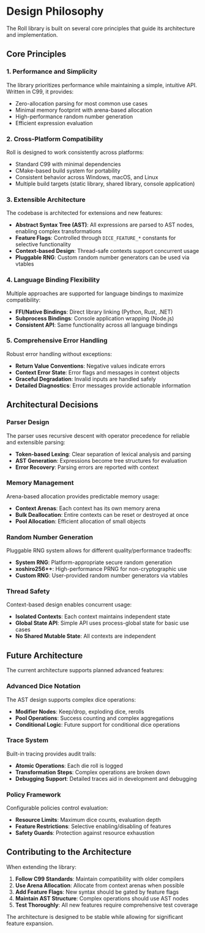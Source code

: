 # Design Philosophy

The Roll library is built on several core principles that guide its architecture and implementation.

## Core Principles

### 1. Performance and Simplicity

The library prioritizes performance while maintaining a simple, intuitive API. Written in C99, it provides:
- Zero-allocation parsing for most common use cases
- Minimal memory footprint with arena-based allocation
- High-performance random number generation
- Efficient expression evaluation

### 2. Cross-Platform Compatibility

Roll is designed to work consistently across platforms:
- Standard C99 with minimal dependencies
- CMake-based build system for portability
- Consistent behavior across Windows, macOS, and Linux
- Multiple build targets (static library, shared library, console application)

### 3. Extensible Architecture

The codebase is architected for extensions and new features:
- **Abstract Syntax Tree (AST)**: All expressions are parsed to AST nodes, enabling complex transformations
- **Feature Flags**: Controlled through `DICE_FEATURE_*` constants for selective functionality
- **Context-based Design**: Thread-safe contexts support concurrent usage
- **Pluggable RNG**: Custom random number generators can be used via vtables

### 4. Language Binding Flexibility

Multiple approaches are supported for language bindings to maximize compatibility:
- **FFI/Native Bindings**: Direct library linking (Python, Rust, .NET)
- **Subprocess Bindings**: Console application wrapping (Node.js)
- **Consistent API**: Same functionality across all language bindings

### 5. Comprehensive Error Handling

Robust error handling without exceptions:
- **Return Value Conventions**: Negative values indicate errors
- **Context Error State**: Error flags and messages in context objects
- **Graceful Degradation**: Invalid inputs are handled safely
- **Detailed Diagnostics**: Error messages provide actionable information

## Architectural Decisions

### Parser Design

The parser uses recursive descent with operator precedence for reliable and extensible parsing:
- **Token-based Lexing**: Clear separation of lexical analysis and parsing
- **AST Generation**: Expressions become tree structures for evaluation
- **Error Recovery**: Parsing errors are reported with context

### Memory Management

Arena-based allocation provides predictable memory usage:
- **Context Arenas**: Each context has its own memory arena
- **Bulk Deallocation**: Entire contexts can be reset or destroyed at once
- **Pool Allocation**: Efficient allocation of small objects

### Random Number Generation

Pluggable RNG system allows for different quality/performance tradeoffs:
- **System RNG**: Platform-appropriate secure random generation
- **xoshiro256++**: High-performance PRNG for non-cryptographic use
- **Custom RNG**: User-provided random number generators via vtables

### Thread Safety

Context-based design enables concurrent usage:
- **Isolated Contexts**: Each context maintains independent state
- **Global State API**: Simple API uses process-global state for basic use cases
- **No Shared Mutable State**: All contexts are independent

## Future Architecture

The current architecture supports planned advanced features:

### Advanced Dice Notation

The AST design supports complex dice operations:
- **Modifier Nodes**: Keep/drop, exploding dice, rerolls
- **Pool Operations**: Success counting and complex aggregations
- **Conditional Logic**: Future support for conditional dice operations

### Trace System

Built-in tracing provides audit trails:
- **Atomic Operations**: Each die roll is logged
- **Transformation Steps**: Complex operations are broken down
- **Debugging Support**: Detailed traces aid in development and debugging

### Policy Framework

Configurable policies control evaluation:
- **Resource Limits**: Maximum dice counts, evaluation depth
- **Feature Restrictions**: Selective enabling/disabling of features
- **Safety Guards**: Protection against resource exhaustion

## Contributing to the Architecture

When extending the library:
1. **Follow C99 Standards**: Maintain compatibility with older compilers
2. **Use Arena Allocation**: Allocate from context arenas when possible
3. **Add Feature Flags**: New syntax should be gated by feature flags
4. **Maintain AST Structure**: Complex operations should use AST nodes
5. **Test Thoroughly**: All new features require comprehensive test coverage

The architecture is designed to be stable while allowing for significant feature expansion.